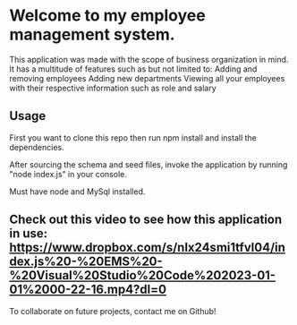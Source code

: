 # Welcome to my employee management system. 

This application was made with the scope of business organization in mind. It has a multitude of features such as but not limited to: 
Adding and removing employees
Adding new departments
Viewing all your employees with their respective information such as role and salary

## Usage

First you want to clone this repo then run npm install and install the dependencies.

After sourcing the schema and seed files, invoke the application by running "node index.js" in your console.

Must have node and MySql installed.

## Check out this video to see how this application in use: https://www.dropbox.com/s/nlx24smi1tfvl04/index.js%20-%20EMS%20-%20Visual%20Studio%20Code%202023-01-01%2000-22-16.mp4?dl=0


To collaborate on future projects, contact me on Github!
